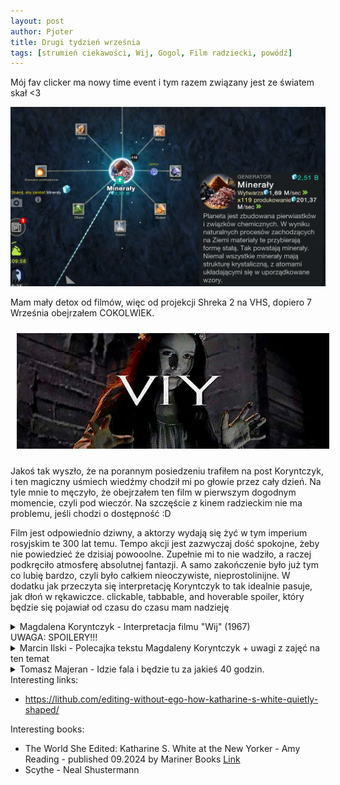 ```yaml
---
layout: post
author: Pjoter
title: Drugi tydzień września
tags: [strumień ciekawości, Wij, Gogol, Film radziecki, powódź]
---
```


Mój fav clicker ma nowy time event i tym razem związany jest ze światem skał <3

<img class="img-post" src="/assets/images/cell_to_singlularity_rocks.png">


Mam mały detox od filmów, więc od projekcji Shreka 2 na VHS, dopiero 7 Września obejrzałem COKOLWIEK.

<img class="img-post" style="padding: 2%;" src="/assets/images/tumblr_wij.webp"/>

Jakoś tak wyszło, że na porannym posiedzeniu trafiłem na post Koryntczyk, i ten magiczny uśmiech wiedźmy chodził mi po głowie przez cały dzień. Na tyle mnie to męczyło, że obejrzałem ten film w pierwszym dogodnym momencie, czyli pod wieczór. Na szczęście z kinem radzieckim nie ma problemu, jeśli chodzi o dostępność :D 

Film jest odpowiednio dziwny, a aktorzy wydają się żyć w tym imperium rosyjskim te 300 lat temu. Tempo akcji jest zazwyczaj dość spokojne, żeby nie powiedzieć że dzisiaj powooolne. Zupełnie mi to nie wadziło, a raczej podkręciło atmosferę absolutnej fantazji. A samo zakończenie było już tym co lubię bardzo, czyli było całkiem nieoczywiste, nieprostolinijne. W dodatku jak przeczyta się interpretację Koryntczyk to tak idealnie pasuje, jak dłoń w rękawiczce.
 <span class="spoiler-text" tabindex="0">clickable, tabbable, and hoverable spoiler, który będzie się pojawiał od czasu do czasu mam nadzieję</span>

<details class="spoiler-details">
  <summary>Magdalena Koryntczyk - Interpretacja filmu "Wij" (1967) <div class="spoiler-alert">UWAGA: SPOILERY!!!</div></summary>
 
kładę się, wiec zostawiam tutaj post o Wiju, będziecie mieli na rano do kawusi.<br /><br />
Wij z 1967 roku to ekranizacja opowiadania Gogola, fabuła prosta jak cep: <br /><br />

Akcja dzieje się na terenach dzisiejszej Ukrainy, studenci kijowskiego seminarium jadą na wakacje, a właściwie rozpierzchają się po okolicy, gdzie tu można jechać na wakacje wieki temu, można się rozejść elegancko po stepie. <br /><br />
Teolog, filozof i krasomówca to właśnie robią i oczywiście gdy zapada zmrok myślą gdzie by tu przenocować. Tak trafaiją do chatynki starej kobiety, która zakrada się nocą na posłanie filozofa i okazuje się, że jest wiedźmą, która wdrapie sie na jego plecy i razem odlecą na miotle w ciemność. Nad ranem, kiedy lądują i  uda mu się w końcu zrzucić wiedźmę z siebie przy pomocy brutalnej siły, filozof odkrywa, że pobita staruszka zamieniła się w piękną dziewczynę, którą przestraszony zostawia w rowie i wraca do kompanii  i jakby nigdy nic chłopy wracają do seminarium.<br /><br />

Mija jakiś czas - i z oddalonego chutoru przysyłają po filozofa. Koniecznie po niego. Córka bogatego pana, umierając, wyraziła życzenie, żeby to właśnie on czuwał przy jej ciele i odprawiał nabożeństwo żałobne. Ojciec jest zdziwiony skąd dziecko zna dane seminarzysty, ksiądz rektor jest zdziwiony, filozof natomiast, wbrew zawodowi, się nie dziwi. Ma straszne podejrzenia, że umierającą jest dziewczyna - wiedźma z pamietnej nocy. <br /><br />
I tak jest w istocie. Przyjdzie mu spędzić trzy straszne noce z ciałem dziewczyny, która po śmierci uparła się, żeby go straszyć. Chłopi zamykają go wieczorem w drewnianej cerkwi i drzwi otwierają dopiero rano. Nie ma ucieczki. Każdej nocy wydarzenia w cerkwi eskalują, student siwieje, aż nocy ostatniej pojawia się cała szatańska czereda i stworzenie zwane Wijem, które ostatecznie stanie się niosącym śmierc filozofowi.<br /><br />
I baśń ta jest filmowana pięknie, wiecie, te malowane horyzonty, obrotówka, niesamowite jak na lata 60’ efelty specjalne uzyskane np. za pomocą karabińczyka i linki, przepiękna scena lotu na miotle, niesamowite stworzenia infernalne z jakiegoś ruskiego Boscha. <br /><br />

Jest to dla mnie opowieść szalenie współczesna. Oto bawiacy się na wakacjach seminarzysta poznaje dziewczynę, z którą uprawia seks. No ale jest seminarzystą, toteż swoje pragnienia projektuje na dziewczynę. To ona go dosiadła, wsadziła miotłę między nogi i ujeżdżała. Miotła jest oczywiście penisem, a lot na niej - metaforą stosunku. On był pijany, on był na wakacjach, on nic nie zrobił, wszystko poza jego wolą. Nad ranem filozof trzeźwieje i okazuje się, że dziewczyna leży cieżko pobita. <br /><br />

Pobita tak, że umiera<br /><br />

To zadna tam omszała baśń, to rasowe kino zemsty, z którego spokojnie możnaby zrobić midnight movie w stylu Death Proof, a nawet  exploitation  w rodzaju Faster Pussycat! Kill! Kill!
Mamy tu historię właściwie o zemście zza grobu, której dziewczyna jako trup nie może dokonać. Jako martwa nie może w dosłowny sposób sięgnąc oprawcy. Symbolizuje to kredowe koło, które seminarzysta rysuje na podłodze, a które emanuje jakby polem siłowym, przez które nie można przejść. Trup dziewczyny próbuje go sforsować fizycznie, potem rozbić latającą trumną, wszystko na nic. Toteż zmarła przywołuje koszmarne postaci, które mają zemścić się w jej imieniu.Pojawia się Wij. 
Wij jest rodzajem potwora, który jest ślepy, jego ciężkie powieki zasłaniają mu oczy. <br /><br />
Ślepy jak wizerunek Temidy. Albo jak tragiczna grecka postać, która dokonuje rozpoznania losu widzac nagle rzeczy takimi jakie one są, wiec  - jak np. Edyp - wykłuwa sobie oczy. Wij prosi pomniejsze demony i stworzenia o podniesienie mu powiek. I ta scena jest jak policyjne okazanie. „To ten.” Pod wpływem wzroku Wija, filozof rozpoznaje naturę swojego czynu w pełni i ponosi karę, która jest śmierć. <br /><br />
Ale wij (z małej litery) to coś jeszcze.<br /><br />
Na początku filmu pojawia się plansza tłumacząca co to takiego wij jako gatunek opowiesci. (foto wrzucam)
Plansza w gruncie rzeczy pokazuje, kto tu jest narratorem i czyją pamięcia wydarzeń opowieść się posługuje. To pamięć ludu. Tych, którzy te wypadki zapamietali, ale nie byli czynnym podmiotem. Wszystkich tych „I ja tam byłem, miód i wino piłem.” A może byli tam ich dziadowie albo pradziadowie, nie oni, nieważne, opowiesć została przekazana dalej. <br /><br />
Wij jest zatem nie tylko stworzeniem, ale i rodzajem narracji. Dziwnej narracji, w której status prawdy i zmyślenia jest niepewny. Podlewanej alkoholem, bo w dzień, pomiędzy czuwaniami, pije się na trzydniowej stypie. 
Alkohol w kulturze Europy wschodniej jest psychodelikiem. Ziemniak, z którego robi się bimber, to nasza ayahuasca, po której przychodzą zwidy i wizje. (Tak jest skonstruowane „Wesele” Wyspiańskiego. Do pijanych gości przychodzą inni goście, z zaświatów, a może nie przychodzą, moze wszystko zwida?)
Alkohol pomaga  zapamiętać tę kryminalną historię jako baśń o wiedźmie. Ona musi być tak zapamietana.  Prawda jest zbyt bolesna, zbyt rozrywająca społecznosc, by pamietać rzeczy jako historię gwałtu i zabójstwa. Filmowy wij jest rodzajem dokonywanego na sobie baśniowego gaslightningu, żeby społecznosc mogła przetrwać. Nałozeniem tkanki bajecznego zmyślenia na wypadki zbyt szokujące, zbyt rozrywające tkankę mieszkanców wsi.
Wij się wije.<br /><br />
Ludowy narrator „wije się jak piskorz” - próbuje opowiedziec historię z myślą o minimalizowaniu skutków jej opowiedzenia. <br /><br />
O uniknieciu konsekwencji. <br /><br />
W finałowej scenie koledzy wspominają zmarłego filozofa jako porządnego mężczyznę. Za to wszystkie kobiety na targu to potencjalne wiedźmy. A może on wcale nie umarł? - pytają siebie. Moze właśnie ta sylwetka, która sie zbliża to on? Czy to się wszystko w ogóle wydarzyło? Czy to tylko za dużo bimbru przegryzanego wyrwaną z ziemi cebulą dymką?<br /><br />

<img class="img-post" src="/assets/images/wij1.jpg">

<p float="left">
<img style="max-width:49%;margin: 0;" hspace="10" src="/assets/images/wij2.jpg"/> <img hspace="10" style="max-width:49%;margin: 0;" src="/assets/images/wij3.jpg"/>
</p>
</details>


<details class="spoiler-details">
  <summary>Marcin Ilski - Polecajka tekstu Magdaleny Koryntczyk + uwagi z zajęć na ten temat </summary>
Marcin Ilski<br /><br />
 
Magdalena Koryntczyk napisała wspaniały zbiór refleksji wokół filmu „Wij” i opowiedzianej w nim historii (poniżej). Tak się złożyło, że poruszone przez nią wątki weszły w interakcję z tym, co działo się na ostatnim kursie, który prowadziłem.
Otóż jedna z uczestniczek wniosła wyraźny postulat, by zająć się używaniem narzędzi myślenia krytycznego i systemowego z perspektywy kobiecości w sferze publicznej, a nie prywatnej. <br /><br />
Dość szybko rozwinęła się bardzo mocna dyskusja. A podczas tej dyskusji , w sposób nieuchwycony nawet przez osoby w niej uczestniczące, temat zszedł w przestrzeń biologicznego wymiaru macierzyństwa. I stał się absolutnie dominujący. 
Rozmowa o myśleniu systemowym stała się sporem o granice instynktów biologicznych u kobiet.<br /><br />
Następnego dnia rozmawialiśmy o tym dalej i chyba udało nam się uchwycić, jak do tej „ucieczki” od zadanego pytania doszło. Mi przyszedł jednak do głowy trop powiązany z refleksjami Magdaleny. <br /><br />
Otóż, jak w „Wiju”, próbowaliśmy opowiedzieć sobie historię z perspektywy tych, którzy do prawa interpretacji zdarzeń zbyt długo nie miały dostępu. I podobnie jak w zakończeniu „Wija” pojawiła się hegemonia systemowego status quo, która przekierował historię na znane i „niepodważalne” koleiny. <br /><br />
Stało się to bez świadomego wysiłku grupy, wydarzyło się błyskawicznie i jakby „naturalnie”.<br /><br />
Różnica może jednak polegać na tym, że o ile w przypadku “Wija” na tak ważną próbę zajrzenia pod jego podszewkę przyszło nam czekać dość długo, to nad tematem ujawnionym na kursie, możemy zacząć wspólnie pracować już teraz.<br /><br />
Potrzebna jest tylko świadoma decyzja, by nie rezygnować nawet, gdy warunkowanie systemowe będzie się ujawniać jeszcze przez jakiś czas.<br /><br />
</details>


<details class="spoiler-details">
 <summary>Tomasz Majeran - Idzie fala i będzie tu za jakieś 40 godzin.</summary>
Tomasz Majeran<br /><br />

Idzie fala i będzie tu za jakieś 40 godzin. Takie rzeczy da się dość dokładnie policzyć. Tym razem zaleje prawdopodobnie tylko piwnice, a woda na podwórku nie powinna być wyższa niż kilkanaście centymetrów, więc w razie czego w wysokich kaloszach będzie można wydostać się na - już chciałem napisać "szerokie wody" - ale być może po prostu na wąski chodnik, który poprowadzi do suchszego przylądka, na przykład do tej drugiej Żabki, co to ją zrobili na półpiętrze nowego bloku. Bo tę bliższą Żabkę, po drugiej stronie ulicy, zaleje na bank. I gabinet weterynaryjny też zaleje. I aptekę.<br /><br />

I jest coś arcyludzkiego w tym półbiernym, lekko otumanionym czekaniu na nieuchronne, nawet jeśli "nieuchronne" tym razem oznacza właściwie tylko drobne niedogodności - pomijalne, kiedy wie się, co woda robi w miejscowościach w górze rzeki. Wszystko jest kwestią skali: - Ale dobrotliwego? - spytał mój brat, kiedy powiedziałem mu, że mam nowotwora, jakby od razu chciał umieścić tę wiadomość poniżej grubej kreski stanów alarmowych na rzece życia. No więc, patrząc z lotu Airbusa, czekają nas tutaj takie raczej dobrotliwe podtopienia. Język czyni cuda.<br /><br />

Idzie fala i będzie tu za jakieś 40 godzin. Ćwierć wieku temu szarpałbym się bardziej, teraz chcę tylko zabezpieczyć rzeczy niezbędne, zredukować je do niezbędnego minimum. Zszedłem do piwnicy i zabrałem ostatnie butelki zeszłorocznego cydru. W tym roku nie nastawię nowego, bo kwietniowe przymrozki, a potem majowa susza zniszczyły zbiory jabłek w całym regionie. Zniszczyły nawet posadzony przeze mnie klon japoński, a jest to raczej dość odporny na kaprysy pogody gatunek. Wziąłem cydr, ale stary rower zostawiłem, przestałem się łudzić, że kiedykolwiek go naprawię. I już miałem wychodzić, już miałem zatrzasnąć drzwi, kiedy zauważyłem owinięte stretchową folią i wciśnięte w róg piwnicy dwa kartonowe pudła. Szczęśliwie opisane flamastrem podczas przeprowadzki, więc nie musiałem się szarpać.<br /><br />

Pudło z kombinezonem narciarciarskim wziąłem ze sobą, ale nie dlatego, bym się łudził, że kręgosłup pozwoli mi jeszcze kiedyś poszusować po stokach, które w Masywie Śnieżnika pracowicie wykarczowali pod ludzkie przyjemności dzielni leśnicy, ale tak na wszelki wypadek, jeśli w zimie wyłączą prąd i trzeba będzie jakoś się chronić. Taki kombinezon ma świetną wentylację, byle kurtka ci tego nie da. Natomiast drugie pudło, ciężkie, wypchane, bez żalu i nawet bez namysłu zostawiłem. To różne pamiątkowe rupiecie, głównie fotografie z pogrzebów i wesel, studniówki, matury, strajki, trochę papierów, jakieś świadectwa szkolne, jakieś zeszyty, legitymacje. Kogo to? Szkoda dźwigać. Pamiętam, że na jednej fotografii z wesela ciocia Ala miała takie zasuszone oczy z dziwnym światłem w rogówkach jak w japońskim horrorze. Myśleliśmy wtedy, że to lampa błyskowa tak pechowo poświeciła, ale kilka tygodni później zdiagnozowali u niej raka. Otworzyli ją nawet, ale od razu zszyli, nie było co robić, z ciała wysypał się styropian. Trzy miesiące i nie było człowieka. Szkoda dźwigać, niech wreszcie odpocznie. Wcześniej nie miałem serca tego wyrzucić, teraz woda zrobi to za mnie.<br /><br />

Idzie fala i będzie tu za jakieś 40 godzin. Biorę psa na spacer i robimy obchód okolicznych wałów, rowów, kałuż, ścieżek, łąk, rzek, rzeczek i mostów. Brochówka bez zmian, Zielona przybrała, ale wciąż stany okołodobrotliwe. Natomiast Oława nie potrzebuje wiele, aby przebrać miarkę. Dzwoni Piotrek S. i pyta, czy wszystko w porządku i od razu sobie przypominam, że w 1997 roku też dzwonił, chociaż wtedy mieszkałem nie na pierwszym, ale na dziewiątym piętrze i widoki na przyszłość miałem jakby solidniejsze. Niektórzy tak mają, że się troszczą. Gadamy przez chwilę, bardziej o książkach niż o powodzi, głównie o Jerzym Ficowskim, właściwie jakbyśmy razem spacerowali, bo on meandruje pod Warszawą z Bobikiem, a ja pod Wrocławiem z Tarasem. <br /><br />

Idzie fala i będzie tu za jakieś 40 godzin. Idę wałami wzdłuż Zielonej i obserwuję z wysokości kilku metrów ogrodzone osiedle, które kilka miesięcy temu wybudowano w polderze zalewowym. Wjazdu, bo przecież nie wlewu, strzeże szlaban, a przed szlabanem góra piasku. W pobliżu wyłożono puste worki. Pół tuzina dzieciaków z wielką powagą ładuje kolorowymi koparkami piasek do plastikowych ciężarówek. Potem jadą w stronę worków, gdzie następuje chaotyczny rozładunek. Dużo pisku i radochy. Nie więcej niż dwa worki na godzinę, które potem rozradowani tatowie ułożą pod płotem. Chciałbym pomyśleć "mam nadzieję, że chociaż się ubezpieczyli", ale tak naprawdę mam nadzieję na coś wręcz przeciwnego, ktoś przecież karmi tę deweloperską hydrę nienasyconą. <br /><br />

Wracam i wciąż zastanawiam się, czy nie wrócić się do piwnicy po ten karton ze zdjęciami. I już prawie, prawie chcę prolongować wieczność cioci Ali z przepalonymi rogówkami, i innych ciotek, i wujków, i licealnych koleżanek, i kolegów, kiedy z rozterki wyrywa mnie telefon od Ani, która ma gabinet weterynaryjny po drugiej stronie ulicy, a ulica jak klif wyznacza tu dwa światy - jeden za 40 godzin będzie dobrotliwą kałużą, drugi lokalną katastrofą dwa metry pod wodą. Obiecałem, że pomogę jej przenieść karmy, leki i sprzęt z gabinetu w bezpieczne miejsce, a teraz okazuje się jeszcze, że najlepsze miejsce to chyba nasz strych. Nie ma problemu i tak nas nie będzie, bo za 40 godzin bierzemy azymut na koniec świata, finis terrae, będziemy oglądać falę z pokładu Airbusa 220-300. Karton ze zdjęciami musi poczekać, myślę, pakując karmę do samochodu. I nawet nie mogę cynicznie skomentować "po nas choćby potop", bo przecież ostatecznie staję po stronie Bobika i Tarasa, po stronie życia, a nie styropianu.<br /><br />

</details>
Interesting links:


- https://lithub.com/editing-without-ego-how-katharine-s-white-quietly-shaped/


Interesting books:

- The World She Edited: Katharine S. White at the New Yorker - Amy Reading - published 09.2024 by Mariner Books [Link](https://www.goodreads.com/book/show/195853528-katharine-white)
- Scythe - Neal Shustermann